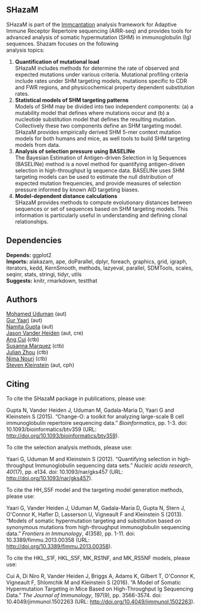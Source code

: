 SHazaM
-------------------------------------------------------------------------------

SHazaM is part of the [Immcantation](http://immcantation.readthedocs.io) 
analysis framework for Adaptive Immune Receptor Repertoire sequencing 
(AIRR-seq) and provides tools for advanced analysis of somatic hypermutation 
(SHM) in immunoglobulin (Ig) sequences. Shazam focuses on the following  
analysis topics:

1. **Quantification of mutational load**  
   SHazaM includes methods for determine the rate of observed and expected 
   mutations under various criteria. Mutational profiling criteria include 
   rates under SHM targeting models, mutations specific to CDR and FWR 
   regions, and physicochemical property dependent substitution rates.
2. **Statistical models of SHM targeting patterns**  
   Models of SHM may be divided into two independent components: 
   (a) a mutability model that defines where mutations occur and (b) a 
   nucleotide substitution model that defines the resulting mutation. 
   Collectively these two components define an SHM targeting model.
   SHazaM provides empirically derived SHM 5-mer context mutation models 
   for both humans and mice, as well tools to build SHM targeting models
   from data. 
3. **Analysis of selection pressure using BASELINe**  
   The Bayesian Estimation of Antigen-driven Selection in Ig Sequences 
   (BASELINe) method is a novel method for quantifying antigen-driven 
   selection in high-throughput Ig sequence data. BASELINe uses SHM 
   targeting models can be used to estimate the null distribution of 
   expected mutation frequencies, and provide measures of selection 
   pressure informed by known AID targeting biases.
4. **Model-dependent distance calculations**  
   SHazaM provides methods to compute evolutionary distances between 
   sequences or set of sequences based on SHM targeting models. This 
   information is particularly useful in understanding and defining 
   clonal relationships.

Dependencies
---------------

**Depends:** ggplot2  
**Imports:** alakazam, ape, doParallel, dplyr, foreach, graphics, grid, igraph, iterators, kedd, KernSmooth, methods, lazyeval, parallel, SDMTools, scales, seqinr, stats, stringi, tidyr, utils  
**Suggests:** knitr, rmarkdown, testthat

Authors
---------------

[Mohamed Uduman](mailto:mohamed.uduman@yale.edu) (aut)  
[Gur Yaari](mailto:gur.yaari@biu.ac.il) (aut)  
[Namita Gupta](mailto:namita.gupta@yale.edu) (aut)  
[Jason Vander Heiden](mailto:jason.vanderheiden@yale.edu) (aut, cre)  
[Ang Cui](mailto:angcui@mit.edu) (ctb)  
[Susanna Marquez](mailto:susanna.marquez@yale.edu) (ctb)  
[Julian Zhou](mailto:julian.zhou@yale.edu) (ctb)  
[Nima Nouri](mailto:nima.nouri@yale.edu) (ctb)  
[Steven Kleinstein](mailto:steven.kleinstein@yale.edu) (aut, cph)

Citing
---------------


To cite the SHazaM package in publications, please use:

Gupta N, Vander Heiden J, Uduman M, Gadala-Maria D, Yaari G and Kleinstein S (2015). “Change-O: a toolkit for analyzing
large-scale B cell immunoglobulin repertoire sequencing data.” _Bioinformatics_, pp. 1-3. doi: 10.1093/bioinformatics/btv359
(URL: http://doi.org/10.1093/bioinformatics/btv359).

To cite the selection analysis methods, please use:

Yaari G, Uduman M and Kleinstein S (2012). “Quantifying selection in high-throughput Immunoglobulin sequencing data sets.”
_Nucleic acids research_, *40*(17), pp. e134. doi: 10.1093/nar/gks457 (URL: http://doi.org/10.1093/nar/gks457).

To cite the HH_S5F model and the targeting model generation methods, please use:

Yaari G, Vander Heiden J, Uduman M, Gadala-Maria D, Gupta N, Stern J, O'Connor K, Hafler D, Lasserson U, Vigneault F and
Kleinstein S (2013). “Models of somatic hypermutation targeting and substitution based on synonymous mutations from
high-throughput immunoglobulin sequencing data.” _Frontiers in Immunology_, *4*(358), pp. 1-11. doi:
10.3389/fimmu.2013.00358 (URL: http://doi.org/10.3389/fimmu.2013.00358).

To cite the HKL_S1F, HKL_S5F, MK_RS1NF, and MK_RS5NF models, please use:

Cui A, Di Niro R, Vander Heiden J, Briggs A, Adams K, Gilbert T, O'Connor K, Vigneault F, Shlomchik M and Kleinstein S
(2016). “A Model of Somatic Hypermutation Targeting in Mice Based on High-Throughput Ig Sequencing Data.” _The Journal of
Immunology_, *197*(9), pp. 3566-3574. doi: 10.4049/jimmunol.1502263 (URL: http://doi.org/10.4049/jimmunol.1502263).


